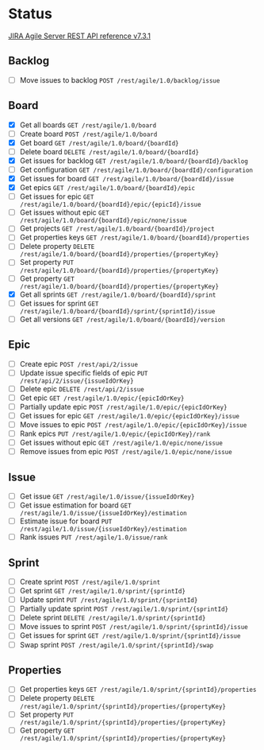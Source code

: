 # Status

[JIRA Agile Server REST API reference v7.3.1](https://docs.atlassian.com/jira-software/REST/7.3.1/#agile/1.0/board-getAllBoards)

## Backlog
* [ ] Move issues to backlog `POST /rest/agile/1.0/backlog/issue`

## Board

* [x] Get all boards `GET /rest/agile/1.0/board`
* [ ] Create board `POST /rest/agile/1.0/board`
* [x] Get board `GET /rest/agile/1.0/board/{boardId}`
* [ ] Delete board `DELETE /rest/agile/1.0/board/{boardId}`
* [x] Get issues for backlog `GET /rest/agile/1.0/board/{boardId}/backlog`
* [ ] Get configuration `GET /rest/agile/1.0/board/{boardId}/configuration`
* [x] Get issues for board `GET /rest/agile/1.0/board/{boardId}/issue`
* [x] Get epics `GET /rest/agile/1.0/board/{boardId}/epic`
* [ ] Get issues for epic `GET /rest/agile/1.0/board/{boardId}/epic/{epicId}/issue`
* [ ] Get issues without epic `GET /rest/agile/1.0/board/{boardId}/epic/none/issue`
* [ ] Get projects `GET /rest/agile/1.0/board/{boardId}/project`
* [ ] Get properties keys `GET /rest/agile/1.0/board/{boardId}/properties`
* [ ] Delete property `DELETE /rest/agile/1.0/board/{boardId}/properties/{propertyKey}`
* [ ] Set property `PUT /rest/agile/1.0/board/{boardId}/properties/{propertyKey}`
* [ ] Get property `GET /rest/agile/1.0/board/{boardId}/properties/{propertyKey}`
* [x] Get all sprints `GET /rest/agile/1.0/board/{boardId}/sprint`
* [ ] Get issues for sprint `GET /rest/agile/1.0/board/{boardId}/sprint/{sprintId}/issue`
* [ ] Get all versions `GET /rest/agile/1.0/board/{boardId}/version`

## Epic

* [ ] Create epic `POST /rest/api/2/issue`
* [ ] Update issue specific fields of epic `PUT /rest/api/2/issue/{issueIdOrKey}`
* [ ] Delete epic `DELETE /rest/api/2/issue`
* [ ] Get epic `GET /rest/agile/1.0/epic/{epicIdOrKey}`
* [ ] Partially update epic `POST /rest/agile/1.0/epic/{epicIdOrKey}`
* [ ] Get issues for epic `GET /rest/agile/1.0/epic/{epicIdOrKey}/issue`
* [ ] Move issues to epic `POST /rest/agile/1.0/epic/{epicIdOrKey}/issue`
* [ ] Rank epics `PUT /rest/agile/1.0/epic/{epicIdOrKey}/rank`
* [ ] Get issues without epic `GET /rest/agile/1.0/epic/none/issue`
* [ ] Remove issues from epic `POST /rest/agile/1.0/epic/none/issue`

## Issue

* [ ] Get issue `GET /rest/agile/1.0/issue/{issueIdOrKey}`
* [ ] Get issue estimation for board `GET /rest/agile/1.0/issue/{issueIdOrKey}/estimation`
* [ ] Estimate issue for board `PUT /rest/agile/1.0/issue/{issueIdOrKey}/estimation`
* [ ] Rank issues `PUT /rest/agile/1.0/issue/rank`

## Sprint 

* [ ] Create sprint `POST /rest/agile/1.0/sprint`
* [ ] Get sprint `GET /rest/agile/1.0/sprint/{sprintId}`
* [ ] Update sprint `PUT /rest/agile/1.0/sprint/{sprintId}`
* [ ] Partially update sprint `POST /rest/agile/1.0/sprint/{sprintId}`
* [ ] Delete sprint `DELETE /rest/agile/1.0/sprint/{sprintId}`
* [ ] Move issues to sprint `POST /rest/agile/1.0/sprint/{sprintId}/issue`
* [ ] Get issues for sprint `GET /rest/agile/1.0/sprint/{sprintId}/issue`
* [ ] Swap sprint `POST /rest/agile/1.0/sprint/{sprintId}/swap`

## Properties

* [ ] Get properties keys `GET /rest/agile/1.0/sprint/{sprintId}/properties`
* [ ] Delete property `DELETE /rest/agile/1.0/sprint/{sprintId}/properties/{propertyKey}`
* [ ] Set property `PUT /rest/agile/1.0/sprint/{sprintId}/properties/{propertyKey}`
* [ ] Get property `GET /rest/agile/1.0/sprint/{sprintId}/properties/{propertyKey}`